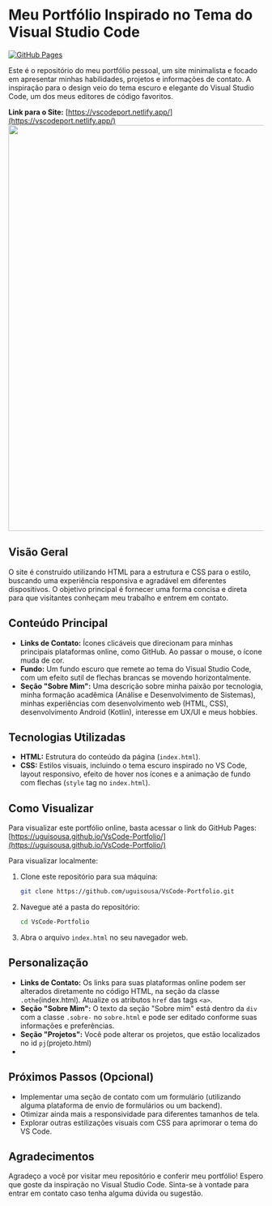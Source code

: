 # Meu Portfólio Inspirado no Tema do Visual Studio Code

[![GitHub Pages](https://img.shields.io/badge/GitHub%20Pages-deployed-brightgreen.svg)](https://uguisousa.github.io/VsCode-Portfolio/)

Este é o repositório do meu portfólio pessoal, um site minimalista e focado em apresentar minhas habilidades, projetos e informações de contato. A inspiração para o design veio do tema escuro e elegante do Visual Studio Code, um dos meus editores de código favoritos.

**Link para o Site:** [https://vscodeport.netlify.app/](https://vscodeport.netlify.app/) <br>
<img src="gif.gif" width="800"></img>

## Visão Geral

O site é construído utilizando HTML para a estrutura e CSS para o estilo, buscando uma experiência responsiva e agradável em diferentes dispositivos. O objetivo principal é fornecer uma forma concisa e direta para que visitantes conheçam meu trabalho e entrem em contato.

## Conteúdo Principal

* **Links de Contato:** Ícones clicáveis que direcionam para minhas principais plataformas online, como GitHub. Ao passar o mouse, o ícone muda de cor.
* **Fundo:** Um fundo escuro que remete ao tema do Visual Studio Code, com um efeito sutil de flechas brancas se movendo horizontalmente.
* **Seção "Sobre Mim":** Uma descrição sobre minha paixão por tecnologia, minha formação acadêmica (Análise e Desenvolvimento de Sistemas), minhas experiências com desenvolvimento web (HTML, CSS), desenvolvimento Android (Kotlin), interesse em UX/UI e meus hobbies.

## Tecnologias Utilizadas

* **HTML:** Estrutura do conteúdo da página (`index.html`).
* **CSS:** Estilos visuais, incluindo o tema escuro inspirado no VS Code, layout responsivo, efeito de hover nos ícones e a animação de fundo com flechas (`style` tag no `index.html`).

## Como Visualizar

Para visualizar este portfólio online, basta acessar o link do GitHub Pages: [https://uguisousa.github.io/VsCode-Portfolio/](https://uguisousa.github.io/VsCode-Portfolio/)

Para visualizar localmente:

1.  Clone este repositório para sua máquina:
    ```bash
    git clone https://github.com/uguisousa/VsCode-Portfolio.git

    ```
2.  Navegue até a pasta do repositório:
    ```bash
    cd VsCode-Portfolio
    ```
3.  Abra o arquivo `index.html` no seu navegador web.

## Personalização

* **Links de Contato:** Os links para suas plataformas online podem ser alterados diretamente no código HTML, na seção da classe `.othe`(index.html). Atualize os atributos `href` das tags `<a>`.
* **Seção "Sobre Mim":** O texto da seção "Sobre mim" está dentro da `div` com a classe `.sobre-` no `sobre.html` e pode ser editado conforme suas informações e preferências.
* **Seção "Projetos":** Você pode alterar os projetos, que estão localizados no id `pj`(projeto.html)
* 
## Próximos Passos (Opcional)

* Implementar uma seção de contato com um formulário (utilizando alguma plataforma de envio de formulários ou um backend).
* Otimizar ainda mais a responsividade para diferentes tamanhos de tela.
* Explorar outras estilizações visuais com CSS para aprimorar o tema do VS Code.

## Agradecimentos

Agradeço a você por visitar meu repositório e conferir meu portfólio! Espero que goste da inspiração no Visual Studio Code. Sinta-se à vontade para entrar em contato caso tenha alguma dúvida ou sugestão.
